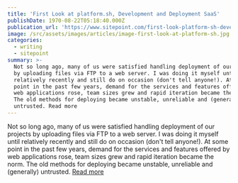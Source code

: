 ```yaml
---
title: 'First Look at platform.sh, Development and Deployment SaaS'
publishDate: 1970-08-22T05:18:40.000Z
publication_url: 'https://www.sitepoint.com/first-look-platform-sh-development-deployment-saas/'
image: /src/assets/images/articles/image-first-look-at-platform-sh.jpg
categories:
  - writing
  - sitepoint
summary: >-
  Not so long ago, many of us were satisfied handling deployment of our projects
  by uploading files via FTP to a web server. I was doing it myself until
  relatively recently and still do on occasion (don't tell anyone!). At some
  point in the past few years, demand for the services and features offered by
  web applications rose, team sizes grew and rapid iteration became the norm.
  The old methods for deploying became unstable, unreliable and (generally)
  untrusted. Read more
---
```


Not so long ago, many of us were satisfied handling deployment of our projects by uploading files via FTP to a web server. I was doing it myself until relatively recently and still do on occasion (don't tell anyone!). At some point in the past few years, demand for the services and features offered by web applications rose, team sizes grew and rapid iteration became the norm. The old methods for deploying became unstable, unreliable and (generally) untrusted. [Read more](https://www.sitepoint.com/first-look-platform-sh-development-deployment-saas/)
